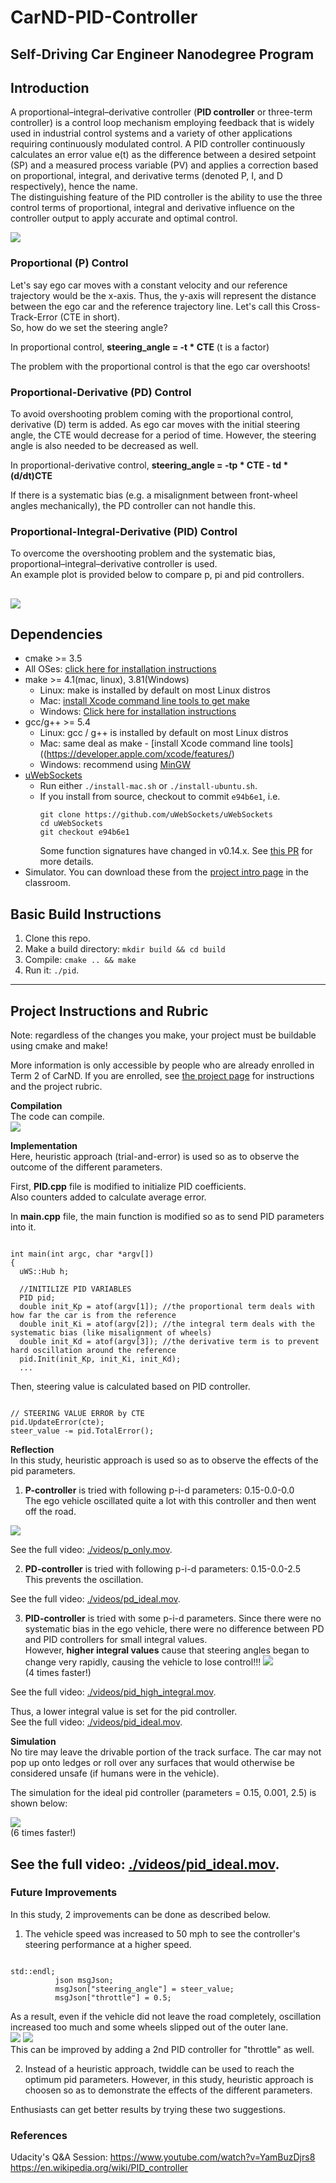 # CarND-PID-Controller
Self-Driving Car Engineer Nanodegree Program
---
## Introduction  
A proportional–integral–derivative controller (**PID controller** or three-term controller) is a control loop mechanism employing feedback that is widely used in industrial control systems and a variety of other applications requiring continuously modulated control. A PID controller continuously calculates an error value e(t) as the difference between a desired setpoint (SP) and a measured process variable (PV) and applies a correction based on proportional, integral, and derivative terms (denoted P, I, and D respectively), hence the name.  
The distinguishing feature of the PID controller is the ability to use the three control terms of proportional, integral and derivative influence on the controller output to apply accurate and optimal control.

![](img/PID.png)  

### Proportional (P) Control  
Let's say ego car moves with a constant velocity and our reference trajectory would be the x-axis. Thus, the y-axis will represent the distance between the ego car and the reference trajectory line. Let's call this Cross-Track-Error (CTE in short).  
So, how do we set the steering angle?  

In proportional control, **steering_angle = -t * CTE**  (t is a factor)  

The problem with the proportional control is that the ego car overshoots!  

### Proportional-Derivative (PD) Control  
To avoid overshooting problem coming with the proportional control, derivative (D) term is added. As ego car moves with the initial steering angle, the CTE would decrease for a period of time. However, the steering angle is also needed to be decreased as well.  

In proportional-derivative control, **steering_angle = -tp * CTE - td * (d/dt)CTE**  

If there is a systematic bias (e.g. a misalignment between front-wheel angles mechanically), the PD controller can not handle this.

### Proportional-Integral-Derivative (PID) Control  
To overcome the overshooting problem and the systematic bias, proportional–integral–derivative controller is used.  
An example plot is provided below to compare p, pi and pid controllers.

![](img/PID_plot.png)  
---
## Dependencies

* cmake >= 3.5
 * All OSes: [click here for installation instructions](https://cmake.org/install/)
* make >= 4.1(mac, linux), 3.81(Windows)
  * Linux: make is installed by default on most Linux distros
  * Mac: [install Xcode command line tools to get make](https://developer.apple.com/xcode/features/)
  * Windows: [Click here for installation instructions](http://gnuwin32.sourceforge.net/packages/make.htm)
* gcc/g++ >= 5.4
  * Linux: gcc / g++ is installed by default on most Linux distros
  * Mac: same deal as make - [install Xcode command line tools]((https://developer.apple.com/xcode/features/)
  * Windows: recommend using [MinGW](http://www.mingw.org/)
* [uWebSockets](https://github.com/uWebSockets/uWebSockets)
  * Run either `./install-mac.sh` or `./install-ubuntu.sh`.
  * If you install from source, checkout to commit `e94b6e1`, i.e.
    ```
    git clone https://github.com/uWebSockets/uWebSockets 
    cd uWebSockets
    git checkout e94b6e1
    ```
    Some function signatures have changed in v0.14.x. See [this PR](https://github.com/udacity/CarND-MPC-Project/pull/3) for more details.
* Simulator. You can download these from the [project intro page](https://github.com/udacity/self-driving-car-sim/releases) in the classroom.  

## Basic Build Instructions

1. Clone this repo.
2. Make a build directory: `mkdir build && cd build`
3. Compile: `cmake .. && make`
4. Run it: `./pid`. 

---
## Project Instructions and Rubric

Note: regardless of the changes you make, your project must be buildable using
cmake and make!

More information is only accessible by people who are already enrolled in Term 2
of CarND. If you are enrolled, see [the project page](https://classroom.udacity.com/nanodegrees/nd013/parts/40f38239-66b6-46ec-ae68-03afd8a601c8/modules/f1820894-8322-4bb3-81aa-b26b3c6dcbaf/lessons/e8235395-22dd-4b87-88e0-d108c5e5bbf4/concepts/6a4d8d42-6a04-4aa6-b284-1697c0fd6562)
for instructions and the project rubric.

**Compilation**  
The code can compile.  
![](img/compile.png)    

**Implementation**  
Here, heuristic approach (trial-and-error) is used so as to observe the outcome of the different parameters.  

First, **PID.cpp** file is modified to initialize PID coefficients.  
Also counters added to calculate average error.

In **main.cpp** file, the main function is modified so as to send PID parameters into it.
<pre><code>
int main(int argc, char *argv[])
{
  uWS::Hub h;
  
  //INITILIZE PID VARIABLES
  PID pid;
  double init_Kp = atof(argv[1]); //the proportional term deals with how far the car is from the reference
  double init_Ki = atof(argv[2]); //the integral term deals with the systematic bias (like misalignment of wheels)
  double init_Kd = atof(argv[3]); //the derivative term is to prevent hard oscillation around the reference
  pid.Init(init_Kp, init_Ki, init_Kd);
  ...
</pre></code>
  
Then, steering value is calculated based on PID controller.  
<pre><code>
// STEERING VALUE ERROR by CTE
pid.UpdateError(cte);
steer_value -= pid.TotalError(); 
</pre></code>

**Reflection**  
In this study, heuristic approach is used so as to observe the effects of the pid parameters.  

1. **P-controller** is tried with following p-i-d parameters: 0.15-0.0-0.0  
The ego vehicle oscillated quite a lot with this controller and then went off the road.  

![](img/p_only_off.png)  

See the full video: [./videos/p_only.mov](./videos/p_only.mov).  

2. **PD-controller** is tried with following p-i-d parameters: 0.15-0.0-2.5  
This prevents the oscillation.    

See the full video: [./videos/pd_ideal.mov](./videos/pd_ideal.mov).  

3. **PID-controller** is tried with some p-i-d parameters.
Since there were no systematic bias in the ego vehicle, there were no difference between PD and PID controllers for small integral values.  
However, **higher integral values** cause that steering angles began to change very rapidly, causing the vehicle to lose control!!!
![](img/high_integral.gif)  
(4 times faster!)

See the full video: [./videos/pid_high_integral.mov](./videos/pid_high_integral.mov).  

Thus, a lower integral value is set for the pid controller.  
See the full video: [./videos/pid_ideal.mov](./videos/pid_ideal.mov).  


**Simulation**  
No tire may leave the drivable portion of the track surface. The car may not pop up onto ledges or roll over any surfaces that would otherwise be considered unsafe (if humans were in the vehicle).  

The simulation for the ideal pid controller (parameters = 0.15, 0.001, 2.5) is shown below:  

![](img/sim_full.gif)  
(6 times faster!)

See the full video: [./videos/pid_ideal.mov](./videos/pid_ideal.mov).  
---
### Future Improvements  
In this study, 2 improvements can be done as described below.  

1. The vehicle speed was increased to 50 mph to see the controller's steering performance at a higher speed.  
<pre><code>
std::endl;
          json msgJson;
          msgJson["steering_angle"] = steer_value;
          msgJson["throttle"] = 0.5;
</code></pre> 
As a result, even if the vehicle did not leave the road completely, oscillation increased too much and some wheels slipped out of the outer lane.  
![](img/off1.png) ![](img/off2.png)   
This can be improved by adding a 2nd PID controller for "throttle" as well.  

2. Instead of a heuristic approach, twiddle can be used to reach the optimum pid parameters. However, in this study, heuristic approach is choosen so as to demonstrate the effects of the different parameters.  

Enthusiasts can get better results by trying these two suggestions.  

### References  
Udacity's Q&A Session: https://www.youtube.com/watch?v=YamBuzDjrs8
https://en.wikipedia.org/wiki/PID_controller